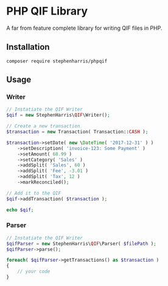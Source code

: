 # PHP QIF Library

A far from feature complete library for writing QIF files in PHP.


## Installation

```
composer require stephenharris/phpqif
```

## Usage

### Writer
```php
// Instatiate the QIF Writer
$qif = new StephenHarris\QIF\Writer();

// Create a new transaction
$transaction = new Transaction( Transaction::CASH );

$transaction->setDate( new \DateTime( '2017-12-31' ) )
	->setDescription( 'invoice-123: Some Payment' )
	->setAmount( 68.99 )
	->setCategory( 'Sales' )
	->addSplit( 'Sales', 60 )
	->addSplit( 'Fee', -3.01 )
	->addSplit( 'Tax', 12 )
	->markReconciled();

// Add it to the QIF
$qif->addTransaction( $transaction );

echo $qif;
```

### Parser

```php
// Instatiate the QIF Writer
$qifParser = new StephenHarris\QIF\Parser( $filePath );
$qifParser->parse();

foreach( $qifParser->getTransactions() as $transaction )
{
    // your code
}
```
